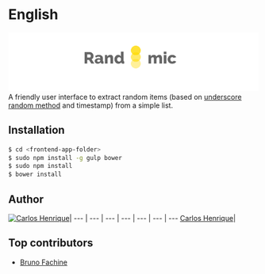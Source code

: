 
# English

![Randomic ](randomic-logo.png "Randomic logo")
A friendly user interface to extract random items (based on [underscore random method](http://underscorejs.org/#random) and timestamp) from a simple list.

## Installation
```bash
$ cd <frontend-app-folder>
$ sudo npm install -g gulp bower
$ sudo npm install
$ bower install
```

## Author

[![Carlos Henrique](https://avatars0.githubusercontent.com/u/2482989?v=3&s=96)](https://github.com/carloshpds)|
--- | --- | --- | --- | --- | --- | ---
[Carlos Henrique](https://github.com/carloshpds)|

## Top contributors
* [Bruno Fachine](https://github.com/BrunoDF)
